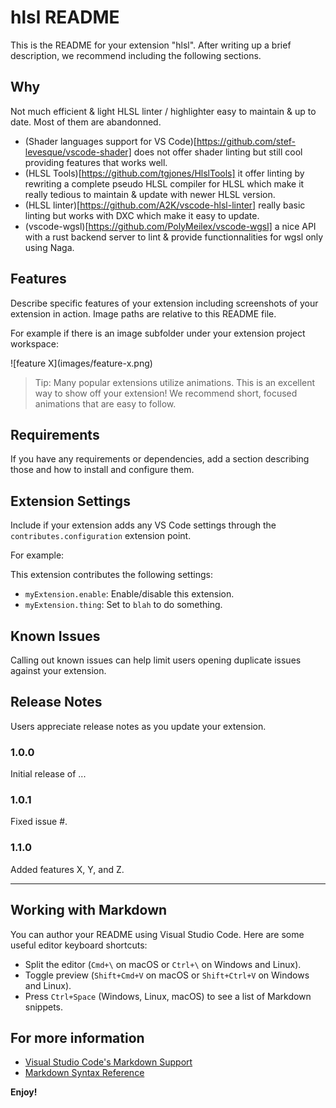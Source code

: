 # hlsl README

This is the README for your extension "hlsl". After writing up a brief description, we recommend including the following sections.

## Why
Not much efficient & light HLSL linter / highlighter easy to maintain & up to date. Most of them are abandonned.  
- (Shader languages support for VS Code)[https://github.com/stef-levesque/vscode-shader] does not offer shader linting but still cool providing features that works well. 
- (HLSL Tools)[https://github.com/tgjones/HlslTools] it offer linting by rewriting a complete pseudo HLSL compiler for HLSL which make it really tedious to maintain & update with newer HLSL version.
- (HLSL linter)[https://github.com/A2K/vscode-hlsl-linter] really basic linting but works with DXC which make it easy to update.
- (vscode-wgsl)[https://github.com/PolyMeilex/vscode-wgsl] a nice API with a rust backend server to lint & provide functionnalities for wgsl only using Naga.


## Features

Describe specific features of your extension including screenshots of your extension in action. Image paths are relative to this README file.

For example if there is an image subfolder under your extension project workspace:

\!\[feature X\]\(images/feature-x.png\)

> Tip: Many popular extensions utilize animations. This is an excellent way to show off your extension! We recommend short, focused animations that are easy to follow.

## Requirements

If you have any requirements or dependencies, add a section describing those and how to install and configure them.

## Extension Settings

Include if your extension adds any VS Code settings through the `contributes.configuration` extension point.

For example:

This extension contributes the following settings:

* `myExtension.enable`: Enable/disable this extension.
* `myExtension.thing`: Set to `blah` to do something.

## Known Issues

Calling out known issues can help limit users opening duplicate issues against your extension.

## Release Notes

Users appreciate release notes as you update your extension.

### 1.0.0

Initial release of ...

### 1.0.1

Fixed issue #.

### 1.1.0

Added features X, Y, and Z.

---

## Working with Markdown

You can author your README using Visual Studio Code. Here are some useful editor keyboard shortcuts:

* Split the editor (`Cmd+\` on macOS or `Ctrl+\` on Windows and Linux).
* Toggle preview (`Shift+Cmd+V` on macOS or `Shift+Ctrl+V` on Windows and Linux).
* Press `Ctrl+Space` (Windows, Linux, macOS) to see a list of Markdown snippets.

## For more information

* [Visual Studio Code's Markdown Support](http://code.visualstudio.com/docs/languages/markdown)
* [Markdown Syntax Reference](https://help.github.com/articles/markdown-basics/)

**Enjoy!**
